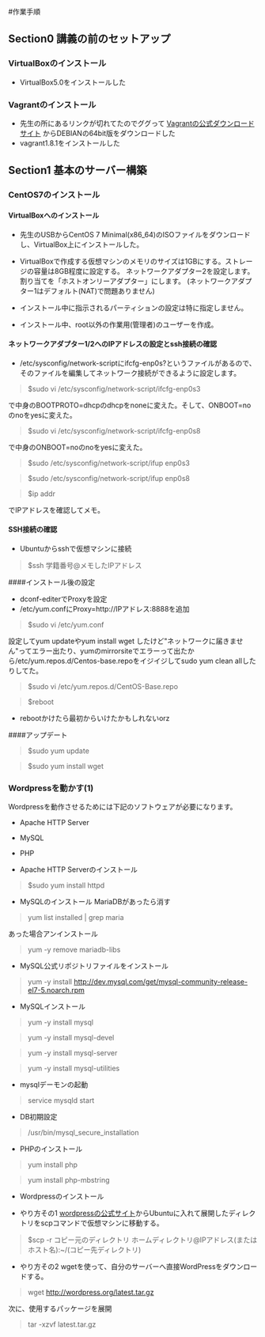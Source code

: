 #作業手順

## Section0 講義の前のセットアップ
### VirtualBoxのインストール
* VirtualBox5.0をインストールした

### Vagrantのインストール
* 先生の所にあるリンクが切れてたのでググって [Vagrantの公式ダウンロードサイト](https://www.vagrantup.com/downloads.html)  からDEBIANの64bit版をダウンロードした
* vagrant1.8.1をインストールした

## Section1 基本のサーバー構築
### CentOS7のインストール
#### VirtualBoxへのインストール
* 先生のUSBからCentOS 7 Minimal(x86_64)のISOファイルをダウンロードし、VirtualBox上にインストールした。
* VirtualBoxで作成する仮想マシンのメモリのサイズは1GBにする。ストレージの容量は8GB程度に設定する。
ネットワークアダプター2を設定します。割り当てを「ホストオンリーアダプター」にします。 (ネットワークアダプター1はデフォルト(NAT)で問題ありません)
* インストール中に指示されるパーティションの設定は特に指定しません。

* インストール中、root以外の作業用(管理者)のユーザーを作成。

#### ネットワークアダプター1/2へのIPアドレスの設定とssh接続の確認
* /etc/sysconfig/network-scriptにifcfg-enp0s?というファイルがあるので、 そのファイルを編集してネットワーク接続ができるように設定します。

>$sudo vi /etc/sysconfig/network-script/ifcfg-enp0s3

で中身のBOOTPROTO=dhcpのdhcpをnoneに変えた。そして、ONBOOT=noのnoをyesに変えた。

>$sudo vi /etc/sysconfig/network-script/ifcfg-enp0s8

で中身のONBOOT=noのnoをyesに変えた。

>$sudo /etc/sysconfig/network-script/ifup enp0s3

>$sudo /etc/sysconfig/network-script/ifup enp0s8

>$ip addr

でIPアドレスを確認してメモ。

#### SSH接続の確認
* Ubuntuからsshで仮想マシンに接続

>$ssh 学籍番号@メモしたIPアドレス

####インストール後の設定
* dconf-editerでProxyを設定
* /etc/yum.confにProxy=http://IPアドレス:8888を追加

>$sudo vi /etc/yum.conf

設定してyum updateやyum install wget したけど"ネットワークに届きません"ってエラー出たり、yumのmirrorsiteでエラーって出たから/etc/yum.repos.d/Centos-base.repoをイジイジしてsudo yum clean allしたりしてた。

>$sudo vi /etc/yum.repos.d/CentOS-Base.repo

>$reboot

* rebootかけたら最初からいけたかもしれないorz

####アップデート

>$sudo yum update

>$sudo yum install wget

### Wordpressを動かす(1)

Wordpressを動作させるためには下記のソフトウェアが必要になります。

* Apache HTTP Server
* MySQL
* PHP

* Apache HTTP Serverのインストール

>$sudo yum install httpd

* MySQLのインストール
MariaDBがあったら消す

> yum list installed | grep maria

あった場合アンインストール

> yum -y remove mariadb-libs

* MySQL公式リポジトリファイルをインストール

> yum -y install http://dev.mysql.com/get/mysql-community-release-el7-5.noarch.rpm

* MySQLインストール

> yum -y install mysql

> yum -y install mysql-devel

> yum -y install mysql-server

> yum -y install mysql-utilities

* mysqlデーモンの起動

> service mysqld start

* DB初期設定

> /usr/bin/mysql_secure_installation

* PHPのインストール

> yum install php

> yum install php-mbstring

* Wordpressのインストール

* やり方その1
[wordpressの公式サイト](https://wordpress.org/)からUbuntuに入れて展開したディレクトリをscpコマンドで仮想マシンに移動する。

>$scp -r コピー元のディレクトリ ホームディレクトリ@IPアドレス(またはホスト名):~/(コピー先ディレクトリ)

* やり方その2
wgetを使って、自分のサーバーへ直接WordPressをダウンロードする。

> wget http://wordpress.org/latest.tar.gz

次に、使用するパッケージを展開

> tar -xzvf latest.tar.gz

